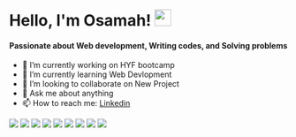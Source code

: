 # Hello, I'm Osamah! <img src="https://raw.githubusercontent.com/MartinHeinz/MartinHeinz/master/wave.gif" width="30px">



#### Passionate about Web development, Writing codes, and Solving problems

- 🔭 I’m currently working on HYF bootcamp
- 🌱 I’m currently learning Web Devlopment
- 👯 I’m looking to collaborate on New Project
- 💬 Ask me about anything
- 📫 How to reach me: [Linkedin](https://bit.ly/Linkedin-Osamah-Qassem)


![](https://img.shields.io/badge/code-HTML-informational?style=flat&logo=<LOGO_NAME>&logoColor=white&color=2bbc8a)
![](https://img.shields.io/badge/code-CSS-informational?style=flat&logo=<LOGO_NAME>&logoColor=white&color=2bbc8a)
![](https://img.shields.io/badge/code-JAVA_SCRIPT-informational?style=flat&logo=<LOGO_NAME>&logoColor=white&color=2bbc8a)
![](https://img.shields.io/badge/code-REACTS-informational?style=flat&logo=<LOGO_NAME>&logoColor=white&color=2bbc8a)
![](https://img.shields.io/badge/code-NODE_JS-informational?style=flat&logo=<LOGO_NAME>&logoColor=white&color=2bbc8a)
![](https://img.shields.io/badge/code-EXPRESS_JS-informational?style=flat&logo=<LOGO_NAME>&logoColor=white&color=2bbc8a)
![](https://img.shields.io/badge/code-GIT-informational?style=flat&logo=<LOGO_NAME>&logoColor=white&color=2bbc8a)
![](https://img.shields.io/badge/code-VS_CODE-informational?style=flat&logo=<LOGO_NAME>&logoColor=white&color=2bbc8a)
![](https://img.shields.io/badge/Data_base-MY_SQL-informational?style=flat&logo=<LOGO_NAME>&logoColor=white&color=2bbc8a)

<!-- ### Hi there 👋 -->

<!--
**OsamahQassem/OsamahQassem** is a ✨ _special_ ✨ repository because its `README.md` (this file) appears on your GitHub profile.

Here are some ideas to get you started:

- 🔭 I’m currently working on ...
- 🌱 I’m currently learning ...
- 👯 I’m looking to collaborate on ...
- 🤔 I’m looking for help with ...
- 💬 Ask me about ...
- 📫 How to reach me: ...
- 😄 Pronouns: ...
- ⚡ Fun fact: ...
-->
